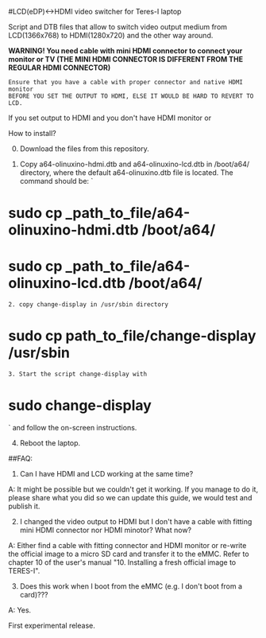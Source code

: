 #LCD(eDP)<->HDMI video switcher for Teres-I laptop

Script and DTB files that allow to switch video output medium 
from LCD(1366x768) to HDMI(1280x720) and the other way around.

**WARNING! You need cable with mini HDMI connector to connect your monitor or TV 
(THE MINI HDMI CONNECTOR IS DIFFERENT FROM THE REGULAR HDMI CONNECTOR)**

	Ensure that you have a cable with proper connector and native HDMI monitor
	BEFORE YOU SET THE OUTPUT TO HDMI, ELSE IT WOULD BE HARD TO REVERT TO LCD.
 
If you set output to HDMI and you don't have HDMI monitor or 


How to install?

0. Download the files from this repository.

1. Copy a64-olinuxino-hdmi.dtb and a64-olinuxino-lcd.dtb in /boot/a64/ directory,
where the default a64-olinuxino.dtb file is located. The command should be:
`
# sudo cp _path_to_file/a64-olinuxino-hdmi.dtb /boot/a64/
# sudo cp _path_to_file/a64-olinuxino-lcd.dtb /boot/a64/
`
2. copy change-display in /usr/sbin directory
`
# sudo cp path_to_file/change-display /usr/sbin
`
3. Start the script change-display with 
`
# sudo change-display 
`
and follow the on-screen instructions.

4. Reboot the laptop.

##FAQ:

1. Can I have HDMI and LCD working at the same time?

A: It might be possible but we couldn't get it working. If you manage to do it,
please share what you did so we can update this guide, we would test and publish it.

2. I changed the video output to HDMI but I don't have a cable with fitting mini HDMI 
connector nor HDMI minotor? What now?

A: Either find a cable with fitting connector and HDMI monitor or re-write 
the official image to a micro SD card and transfer it to the eMMC. Refer to 
chapter 10 of the user's manual "10. Installing a fresh official image to TERES-I".

3. Does this work when I boot from the eMMC (e.g. I don't boot from a card)???

A: Yes.


First experimental release.
